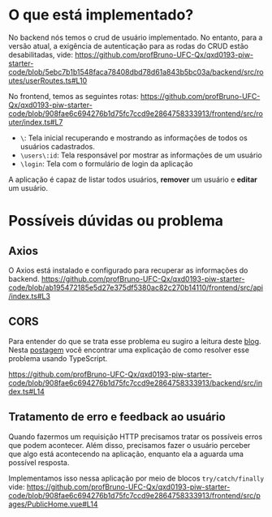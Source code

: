 # O que está implementado?


No backend nós temos o crud de usuário implementado. No entanto, para a versão atual, a exigência de autenticação para as rodas do CRUD estão desabilitadas, vide:
https://github.com/profBruno-UFC-Qx/qxd0193-piw-starter-code/blob/5ebc7b1b1548faca78408dbd78d61a843b5bc03a/backend/src/routes/userRoutes.ts#L10

No frontend, temos as seguintes rotas:
https://github.com/profBruno-UFC-Qx/qxd0193-piw-starter-code/blob/908fae6c694276b1d75fc7ccd9e2864758333913/frontend/src/router/index.ts#L7

- `\`: Tela inicial recuperando e mostrando as informações de todos os usuários cadastrados. 
- `\users\:id`: Tela responsável por mostrar as informações de um usuário
- `\login`: Tela com o formulário de login da aplicação

A aplicação é capaz de listar todos usuários,
**remover** um usuário e **editar** um usuário.


# Possíveis dúvidas ou problema

## Axios
O Axios está instalado e configurado para recuperar as informações do backend.
https://github.com/profBruno-UFC-Qx/qxd0193-piw-starter-code/blob/ab195472185e5d27e375df5380ac82c270b14110/frontend/src/api/index.ts#L3

## CORS

Para entender do que se trata esse problema eu sugiro a leitura deste [blog](https://medium.com/@highlanderfullstack/um-guia-para-cors-em-node-js-com-express-b576c71c50ea). Nesta [postagem](https://www.twilio.com/pt-br/blog/adicione-suporte-cors-sua-api-express-typescript) você encontrar uma explicação de como resolver esse problema usando TypeScript.

https://github.com/profBruno-UFC-Qx/qxd0193-piw-starter-code/blob/908fae6c694276b1d75fc7ccd9e2864758333913/backend/src/index.ts#L14

## Tratamento de erro e feedback ao usuário

Quando fazermos um requisição HTTP precisamos tratar os possíveis erros que podem acontecer. Além disso, precisamos fazer o usuário perceber que algo está acontecendo na aplicação, enquanto ela a aguarda uma possível resposta. 

Implementamos isso nessa aplicação por meio de blocos `try/catch/finally` vide:
https://github.com/profBruno-UFC-Qx/qxd0193-piw-starter-code/blob/908fae6c694276b1d75fc7ccd9e2864758333913/frontend/src/pages/PublicHome.vue#L14
